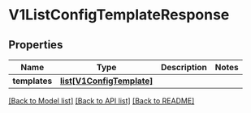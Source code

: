 # V1ListConfigTemplateResponse

## Properties
Name | Type | Description | Notes
------------ | ------------- | ------------- | -------------
**templates** | [**list[V1ConfigTemplate]**](V1ConfigTemplate.md) |  | 

[[Back to Model list]](../README.md#documentation-for-models) [[Back to API list]](../README.md#documentation-for-api-endpoints) [[Back to README]](../README.md)

